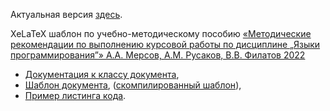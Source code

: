 Актуальная версия [здесь](https://github.com/mirea-ninja/Latex-Template-for-Report-Diploma-Thesis/tree/main/ИКЦТ/КБ-2/1%20курс/Языки%20программирования).

XeLaTeX шаблон по учебно-методическому пособию [&laquo;Методические рекомендации по выполнению курсовой работы по дисциплине &#8222;Языки программирования&#8221;&raquo; А.А.&nbsp;Мерсов, А.М.&nbsp;Русаков, В.В.&nbsp;Филатов 2022](https://library.mirea.ru/share/4488)

* [Документация к классу документа](/documentation.pdf),
* [Шаблон документа](/additions/document_template.tex), ([скомпилированный шаблон](/additions/document_template.pdf)),
* [Пример листинга кода](/additions/listings.tex).
